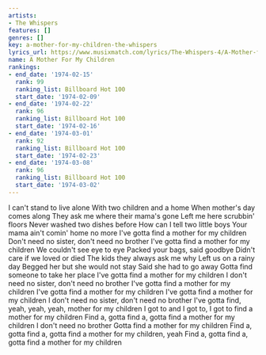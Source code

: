 ```yaml
---
artists:
- The Whispers
features: []
genres: []
key: a-mother-for-my-children-the-whispers
lyrics_url: https://www.musixmatch.com/lyrics/The-Whispers-4/A-Mother-for-My-Children-1
name: A Mother For My Children
rankings:
- end_date: '1974-02-15'
  rank: 99
  ranking_list: Billboard Hot 100
  start_date: '1974-02-09'
- end_date: '1974-02-22'
  rank: 96
  ranking_list: Billboard Hot 100
  start_date: '1974-02-16'
- end_date: '1974-03-01'
  rank: 92
  ranking_list: Billboard Hot 100
  start_date: '1974-02-23'
- end_date: '1974-03-08'
  rank: 96
  ranking_list: Billboard Hot 100
  start_date: '1974-03-02'
---
```

I can't stand to live alone
With two children and a home
When mother's day comes along
They ask me where their mama's gone
Left me here scrubbin' floors
Never washed two dishes before
How can I tell two little boys
Your mama ain't comin' home no more
I've gotta find a mother for my children
Don't need no sister, don't need no brother
I've gotta find a mother for my children
We couldn't see eye to eye
Packed your bags, said goodbye
Didn't care if we loved or died
The kids they always ask me why
Left us on a rainy day
Begged her but she would not stay
Said she had to go away
Gotta find someone to take her place
I've gotta find a mother for my children
I don't need no sister, don't need no brother
I've gotta find a mother for my children
I've gotta find a mother for my children
I've gotta find a mother for my children
I don't need no sister, don't need no brother
I've gotta find, yeah, yeah, yeah, mother for my children
I got to and I got to, I got to find a mother for my children
Find a, gotta find a, gotta find a mother for my children
I don't need no brother
Gotta find a mother for my children
Find a, gotta find a, gotta find a mother for my children, yeah
Find a, gotta find a, gotta find a mother for my children
